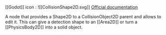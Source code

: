 [[Godot]] icon : ![[CollisionShape2D.svg]]
[Official documentation](https://docs.godotengine.org/en/stable/classes/class_collisionshape2d.html)

A node that provides a Shape2D to a CollisionObject2D parent and allows to edit it. This can give a detection shape to an [[Area2D]] or turn a [[PhysicsBody2D]] into a solid object.